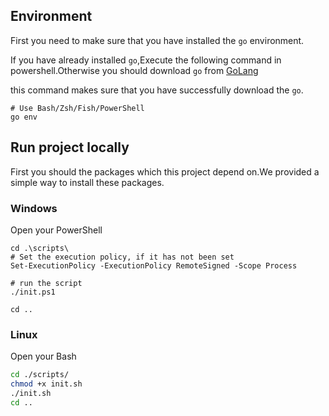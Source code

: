 ## Environment
First you need to make sure that you have installed the `go` environment.

If you have already installed `go`,Execute the following command in powershell.Otherwise you should download `go` from [GoLang](https://golang.google.cn/)


this command makes sure that you have successfully download the `go`.

```pwsh
# Use Bash/Zsh/Fish/PowerShell
go env
```
## Run project locally
First you should the packages which this project depend on.We provided a simple way to install these  packages.
### Windows
Open your PowerShell
```pwsh
cd .\scripts\
# Set the execution policy, if it has not been set
Set-ExecutionPolicy -ExecutionPolicy RemoteSigned -Scope Process

# run the script
./init.ps1

cd ..
```

### Linux
Open your Bash
```sh
cd ./scripts/
chmod +x init.sh
./init.sh
cd ..
```
